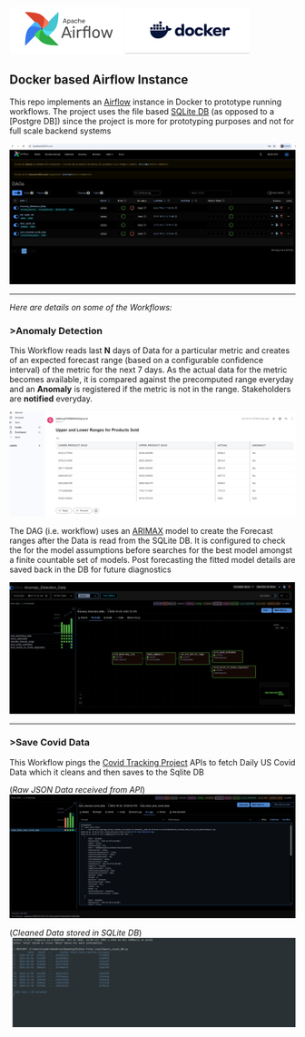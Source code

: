 
![Page_1](https://github.com/SubhraSMukherjee/Airflow_ETL_Pipelines/blob/main/screenshots/Airflow.PNG) 
![Page_1](https://github.com/SubhraSMukherjee/Airflow_ETL_Pipelines/blob/main/screenshots/Docker.PNG)
## Docker based Airflow Instance 

This repo implements an [Airflow](https://airflow.apache.org/) instance in Docker to prototype running workflows. The project uses the file based [SQLite DB](https://sqlite.org/) (as opposed to a [Postgre DB]) since the project is more for prototyping purposes and not for full scale backend systems  

![Page_1](https://github.com/SubhraSMukherjee/Airflow_ETL_Pipelines/blob/main/screenshots/image1.PNG)
___
*Here are details on some of the Workflows:*
### >Anomaly Detection
This Workflow reads last **N** days of Data for a particular metric and creates of an expected forecast range (based on a configurable confidence interval) of the metric for the next 7 days. As the actual data for the metric becomes available, it is compared against the precomputed range everyday and an **Anomaly** is registered if the metric is not in the range. Stakeholders are **notified** everyday. 


![Page_1](https://github.com/SubhraSMukherjee/Airflow_ETL_Pipelines/blob/main/screenshots/forecast.PNG)


The DAG (i.e. workflow) uses an [ARIMAX](https://en.wikipedia.org/wiki/Autoregressive_integrated_moving_average) model to create the Forecast ranges after the Data is read from the SQLite DB. It is configured to check the for the model assumptions before searches for the best model amongst a finite countable set of models. Post forecasting the fitted model details are saved back in the DB for future diagnostics  


![Page_1](https://github.com/SubhraSMukherjee/Airflow_ETL_Pipelines/blob/main/screenshots/anomaly.PNG)

___

### >Save Covid Data
This Workflow pings the [Covid Tracking Project](https://covidtracking.com/data/api) APIs to fetch Daily US Covid Data which it cleans and then saves to the Sqlite DB

(*Raw JSON Data received from API*)
![Page_1](https://github.com/SubhraSMukherjee/Airflow_ETL_Pipelines/blob/main/screenshots/Covid_raw.PNG)



(*Cleaned Data stored in SQLite DB*)
![Page_1](https://github.com/SubhraSMukherjee/Airflow_ETL_Pipelines/blob/main/screenshots/final_cleaned.PNG)
